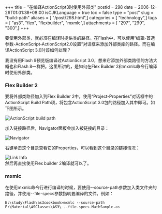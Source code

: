 +++
title = "在编译ActionScript3时使用外部类"
postid = 298
date = 2006-12-26T01:01:38+08:00
isCJKLanguage = true
toc = false
type = "post"
slug = "build-path"
aliases = [ "/post/298.html",]
categories = [ "technology",]
tags = [ "as3", "flex", "flexbuilder", "mxmlc",]
attachments = [ "297", "299", "300",]
+++


要使用外部类，就必须在编译时提供类的路径。在Flash中，可以使用“编辑-首选参数-ActionScript-ActionScript2.0设置”对话框来添加外部类库的路径。而在编译ActionScript
3.0时该如何处理？

我没有用Flash 9预览版编译过ActionScript
3.0，想来它添加外部类路径的方法大概也和Flash
8一样把。这里所讲的，是如何在Flex Builder
2和mxmlc命令行编译时使用外部类。

<!--more-->

### Flex Builder 2

要将外部类路径加入到Flex Builder
2中，使用“Project-Properties”对话框中的ActionScript Build
Path项，将包含ActionScript 3.0包的路径加入其中即可。如下图所示。

![ActionScript build
path](/uploads/2006/12/flex-buildpath.png)

加入链接路径后，Navigator面板会加入被链接的目录：

![Navigator](/uploads/2006/12/flex-buildpath2.png)

右键单击这个目录查看它的Properties，可以看到这个目录的链接情况：

![Link Info](/uploads/2006/12/flex-buildpath3.png)  
然后再直接使用Flex builder 2编译就可以了。

### mxmlc

在使用mxmlc命令行进行编译的时候，要使用--source-path参数加入类文件夹的路径，并使用--file-specs参数指明要编译的文件，例如：

    E:\study\Flash\as3cookbook>mxmlc --source-path F:\Material\ASClasses\AS3\ --file-specs MathSample.as
